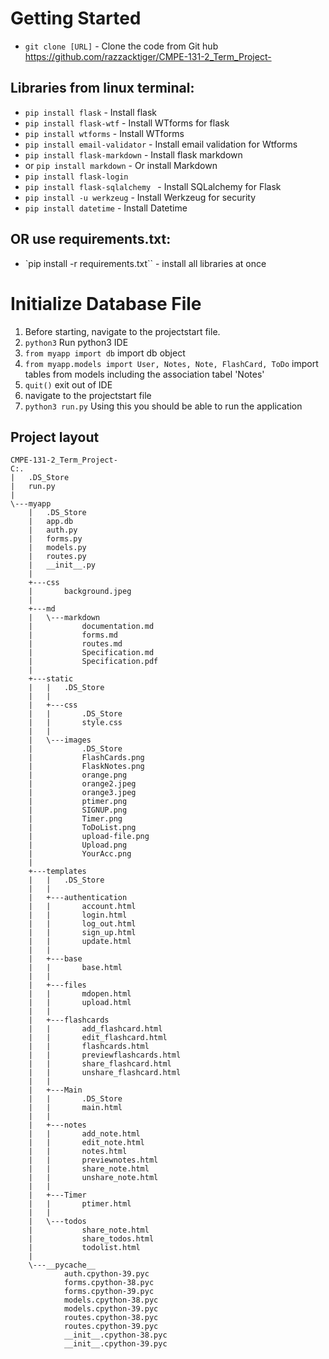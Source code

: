 # Getting Started

- `git clone [URL]` - Clone the code from Git hub https://github.com/razzacktiger/CMPE-131-2_Term_Project-

## Libraries from linux terminal:

- `pip install flask` - Install flask
- `pip install flask-wtf` - Install WTforms for flask
- `pip install wtforms` - Install WTforms
- `pip install email-validator` - Install email validation for Wtforms
- `pip install flask-markdown` - Install flask markdown
- or `pip install markdown` - Or install Markdown
- `pip install flask-login`
- `pip install flask-sqlalchemy ` - Install SQLalchemy for Flask
- `pip install -u werkzeug` - Install Werkzeug for security
- `pip install datetime` - Install Datetime

## OR use requirements.txt:

- `pip install -r requirements.txt`` - install all libraries at once

# Initialize Database File

1. Before starting, navigate to the projectstart file.
1. `python3` Run python3 IDE
1. `from myapp import db` import db object
1. `from myapp.models import User, Notes, Note, FlashCard, ToDo` import tables from models including the association tabel 'Notes'
1. `quit()` exit out of IDE
1. navigate to the projectstart file
1. `python3 run.py` Using this you should be able to run the application

## Project layout

```
CMPE-131-2_Term_Project-
C:.
|   .DS_Store
|   run.py
|
\---myapp
    |   .DS_Store
    |   app.db
    |   auth.py
    |   forms.py
    |   models.py
    |   routes.py
    |   __init__.py
    |
    +---css
    |       background.jpeg
    |
    +---md
    |   \---markdown
    |           documentation.md
    |           forms.md
    |           routes.md
    |           Specification.md
    |           Specification.pdf
    |
    +---static
    |   |   .DS_Store
    |   |
    |   +---css
    |   |       .DS_Store
    |   |       style.css
    |   |
    |   \---images
    |           .DS_Store
    |           FlashCards.png
    |           FlaskNotes.png
    |           orange.png
    |           orange2.jpeg
    |           orange3.jpeg
    |           ptimer.png
    |           SIGNUP.png
    |           Timer.png
    |           ToDoList.png
    |           upload-file.png
    |           Upload.png
    |           YourAcc.png
    |
    +---templates
    |   |   .DS_Store
    |   |
    |   +---authentication
    |   |       account.html
    |   |       login.html
    |   |       log_out.html
    |   |       sign_up.html
    |   |       update.html
    |   |
    |   +---base
    |   |       base.html
    |   |
    |   +---files
    |   |       mdopen.html
    |   |       upload.html
    |   |
    |   +---flashcards
    |   |       add_flashcard.html
    |   |       edit_flashcard.html
    |   |       flashcards.html
    |   |       previewflashcards.html
    |   |       share_flashcard.html
    |   |       unshare_flashcard.html
    |   |
    |   +---Main
    |   |       .DS_Store
    |   |       main.html
    |   |
    |   +---notes
    |   |       add_note.html
    |   |       edit_note.html
    |   |       notes.html
    |   |       previewnotes.html
    |   |       share_note.html
    |   |       unshare_note.html
    |   |
    |   +---Timer
    |   |       ptimer.html
    |   |
    |   \---todos
    |           share_note.html
    |           share_todos.html
    |           todolist.html
    |
    \---__pycache__
            auth.cpython-39.pyc
            forms.cpython-38.pyc
            forms.cpython-39.pyc
            models.cpython-38.pyc
            models.cpython-39.pyc
            routes.cpython-38.pyc
            routes.cpython-39.pyc
            __init__.cpython-38.pyc
            __init__.cpython-39.pyc
```
